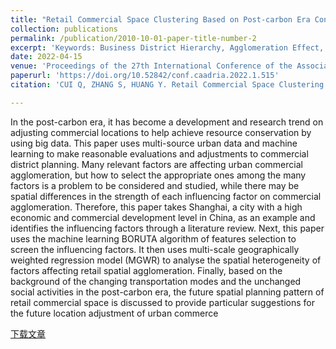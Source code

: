 ```yaml
---
title: "Retail Commercial Space Clustering Based on Post-carbon Era Context: A Case Study of Shanghai"
collection: publications
permalink: /publication/2010-10-01-paper-title-number-2
excerpt: 'Keywords: Business District Hierarchy, Agglomeration Effect, Spatial Variability, Multi-scale Geographically Weighted Regression Model, Machine Learning, Big Data Analysis, SDG 8, SDG 12'
date: 2022-04-15
venue: 'Proceedings of the 27th International Conference of the Association for Computer-Aided Architectural Design Research in Asia (CAADRIA) 2022'
paperurl: 'https://doi.org/10.52842/conf.caadria.2022.1.515'
citation: 'CUI Q, ZHANG S, HUANG Y. Retail Commercial Space Clustering Based on Post-carbon Era Context [C]//.Proceedings of the 27th International Conference of the Association for Computer-Aided Architectural Design Research in Asia (CAADRIA) 2022, 1: 515-524.'

---
```

In the post-carbon era, it has become a development and research trend on adjusting commercial locations to help achieve resource conservation by using big data. This paper uses multi-source urban data and machine learning to make reasonable evaluations and adjustments to commercial district planning. Many relevant factors are
affecting urban commercial agglomeration, but how to select the appropriate ones among the many factors is a problem to be considered and studied, while there may be spatial differences in the strength of each influencing factor on commercial agglomeration. Therefore, this paper takes Shanghai, a city with a high economic and commercial development level in China, as an example and identifies the influencing factors through a literature review. Next, this paper uses the machine learning BORUTA algorithm of features selection to screen the influencing factors. It then uses multi-scale geographically weighted regression model (MGWR) to analyse the spatial heterogeneity of factors affecting retail spatial agglomeration. Finally, based on the background of the changing transportation modes and the unchanged social activities in the post-carbon era, the future spatial planning pattern of retail commercial space is discussed to provide particular suggestions for the future location adjustment of urban commerce

[下载文章](http://papers.cumincad.org/data/works/att/caadria2022_325.pdf)
